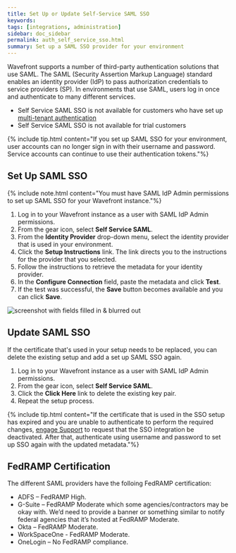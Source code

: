 ```yaml
---
title: Set Up or Update Self-Service SAML SSO
keywords:
tags: [integrations, administration]
sidebar: doc_sidebar
permalink: auth_self_service_sso.html
summary: Set up a SAML SSO provider for your environment
---
```


Wavefront supports a number of third-party authentication solutions that use SAML. The SAML (Security Assertion Markup Language) standard enables an identity provider (IdP) to pass authorization credentials to service providers (SP). In environments that use SAML, users log in once and authenticate to many different services.

* Self Service SAML SSO is not available for customers who have set up [multi-tenant authentication](authentication.html#multi-tenant-authentication)
* Self Service SAML SSO is not available for trial customers

{% include tip.html content="If you set up SAML SSO for your environment, user accounts can no longer sign in with their username and password. Service accounts can continue to use their authentication tokens."%}


## Set Up SAML SSO

{% include note.html content="You must have SAML IdP Admin permissions to set up SAML SSO for your Wavefront instance."%}

1. Log in to your Wavefront instance as a user with SAML IdP Admin permissions.
2. From the gear icon, select **Self Service SAML**.
3. From the **Identity Provider** drop-down menu, select the identity provider that is used in your environment.
4. Click the **Setup Instructions** link. The link directs you to the instructions for the provider that you selected.
5. Follow the instructions to retrieve the metadata for your identity provider.
6. In the **Configure Connection** field, paste the metadata and click **Test**.
7. If the test was successful, the **Save** button becomes available and you can click **Save**.

![screenshot with fields filled in & blurred out](images/self_service_sso.png)


## Update SAML SSO

If the certificate that's used in your setup needs to be replaced, you can delete the existing setup and add a set up SAML SSO again.

1. Log in to your Wavefront instance as a user with SAML IdP Admin permissions.
2. From the gear icon, select **Self Service SAML**.
3. Click the **Click Here** link to delete the existing key pair.
4. Repeat the setup process.

{% include tip.html content="If the certificate that is used in the SSO setup has expired and you are unable to authenticate to perform the required changes, [engage Support](wavefront_support_feedback.html#support) to request that the SSO integration be deactivated. After that, authenticate using username and password to set up SSO again with the updated metadata."%}

## FedRAMP Certification

The different SAML providers have the folloing FedRAMP certification:

* ADFS – FedRAMP High.
* G-Suite – FedRAMP Moderate which some agencies/contractors may be okay with.  We’d need to provide a banner or something similar to notify federal agencies that it’s hosted at FedRAMP Moderate.
* Okta – FedRAMP Moderate.
* WorkSpaceOne - FedRAMP Moderate.
* OneLogin – No FedRAMP compliance.
